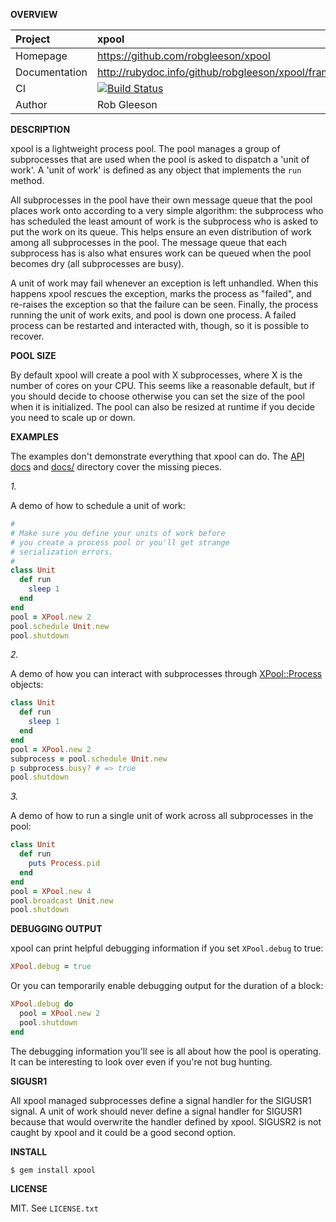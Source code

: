__OVERVIEW__

| Project         | xpool
|:----------------|:--------------------------------------------------
| Homepage        | https://github.com/robgleeson/xpool
| Documentation   | http://rubydoc.info/github/robgleeson/xpool/frames 
| CI              | [![Build Status](https://travis-ci.org/robgleeson/xpool.png)](https://travis-ci.org/robgleeson/xpool)
| Author          | Rob Gleeson             


__DESCRIPTION__

xpool is a lightweight process pool. The pool manages a group of subprocesses
that are used when the pool is asked to dispatch a 'unit of work'. A 
'unit of work' is defined as any object that implements the `run` method.

All subprocesses in the pool have their own message queue that the pool places
work onto according to a very simple algorithm: the subprocess who has scheduled
the least amount of work is the subprocess who is asked to put the work on its
queue. This helps ensure an even distribution of work among all subprocesses in 
the pool. The message queue that each subprocess has is also what ensures 
work can be queued when the pool becomes dry (all subprocesses are busy). 

A unit of work may fail whenever an exception is left unhandled. When this 
happens xpool rescues the exception, marks the process as "failed", and 
re-raises the exception so that the failure can be seen. Finally, the process 
running the unit of work exits, and pool is down one process. A failed process 
can be restarted and interacted with, though, so it is possible to recover.

__POOL SIZE__

By default xpool will create a pool with X subprocesses, where X is the number 
of cores on your CPU. This seems like a reasonable default, but if you should 
decide to choose otherwise you can set the size of the pool when it is 
initialized. The pool can also be resized at runtime if you decide you need to 
scale up or down.

__EXAMPLES__

The examples don't demonstrate everything that xpool can do. The 
[API docs](http://rubydoc.info/github/robgleeson/xpool)
and 
[docs/](https://github.com/robgleeson/xpool/tree/master/docs)
directory cover the missing pieces.

_1._

A demo of how to schedule a unit of work: 

```ruby
#
# Make sure you define your units of work before
# you create a process pool or you'll get strange
# serialization errors.
#
class Unit
  def run
    sleep 1
  end
end
pool = XPool.new 2
pool.schedule Unit.new
pool.shutdown
```

_2._

A demo of how you can interact with subprocesses through 
[XPool::Process](http://rdoc.info/github/robgleeson/xpool/master/XPool/Process)
objects:

```ruby
class Unit
  def run
    sleep 1
  end
end
pool = XPool.new 2
subprocess = pool.schedule Unit.new 
p subprocess.busy? # => true
pool.shutdown
```

_3._

A demo of how to run a single unit of work across all subprocesses in the
pool:

```ruby
class Unit
  def run
    puts Process.pid
  end
end
pool = XPool.new 4
pool.broadcast Unit.new
pool.shutdown
```

__DEBUGGING OUTPUT__

xpool can print helpful debugging information if you set `XPool.debug` 
to true:

```ruby
XPool.debug = true
```

Or you can temporarily enable debugging output for the duration of a block:

```ruby
XPool.debug do 
  pool = XPool.new 2
  pool.shutdown
end
```

The debugging information you'll see is all about how the pool is operating. 
It can be interesting to look over even if you're not bug hunting.

__SIGUSR1__

All xpool managed subprocesses define a signal handler for the SIGUSR1 signal.
A unit of work should never define a signal handler for SIGUSR1 because that 
would overwrite the handler defined by xpool. SIGUSR2 is not caught by xpool
and it could be a good second option.


__INSTALL__

    $ gem install xpool

__LICENSE__

MIT. See `LICENSE.txt` 
